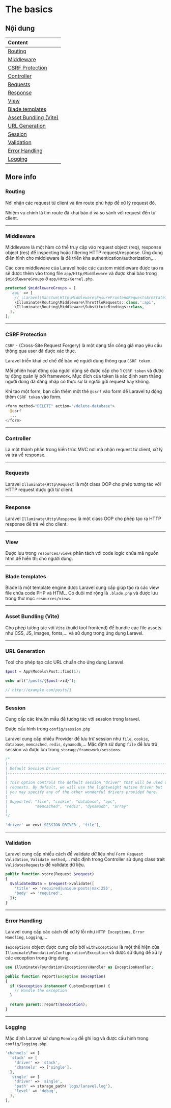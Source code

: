 # The basics

## Nội dung

| Content                                       |
| :-------------------------------------------- |
| [Routing](#routing)                           |
| [Middleware](#middleware)                     |
| [CSRF Protection](#csrf-protection)           |
| [Controller](#controller)                     |
| [Requests](#requests)                         |
| [Response](#response)                         |
| [View](#view)                                 |
| [Blade templates](#blade-templates)           |
| [Asset Bundling (Vite)](#asset-bundling-vite) |
| [URL Generation](#url-generation)             |
| [Session](#session)                           |
| [Validation](#validation)                     |
| [Error Handling](#error-handling)             |
| [Logging](#logging)                           |

## More info

### Routing

Nới nhận các request từ client và tìm route phù hợp để xử lý request đó.

Nhiệm vụ chính là tìm route đã khai báo ở và so sánh với request đến từ client.

---

### Middleware

Middleware là một hàm có thể truy cập vào request object (req), response object (res) để inspecting hoặc filtering HTTP request/response. Ứng dụng điển hình cho middleware là để triển kha authentication/authorization,...

Các core middleware của Laravel hoặc các custom middleware được tạo ra sẽ được thêm vào trong file `app/Http/Middleware` và được khai báo trong `$middlewareGroups` ở `app/Http/Kernel.php`.

```php
protected $middlewareGroups = [
  'api' => [
    // \Laravel\Sanctum\Http\Middleware\EnsureFrontendRequestsAreStateful::class,
    \Illuminate\Routing\Middleware\ThrottleRequests::class.':api',
    \Illuminate\Routing\Middleware\SubstituteBindings::class,
  ],
];
```

---

### CSRF Protection

`CSRF` - (Cross-Site Request Forgery) là một dạng tấn công giả mạo yêu cầu thông qua user đã được xác thực.

Laravel triển khai cơ chế để bảo vệ người dùng thông qua `CSRF token`.

Mỗi phiên hoạt động của người dùng sẽ được cấp cho 1 `CSRF token` và được tự động quản lý bởi framework. Mục đích của token là xác định xem thằng người dùng đã đăng nhập có thực sự là người gửi request hay không.

Khi tạo một form, bạn cần thêm một thẻ `@csrf` vào form để Laravel tự động thêm `CSRF token` vào form.

```php
<form method="DELETE" action="/delete-database">
  @csrf
  ...
</form>
```

---

### Controller

Là một thành phần trong kiến trúc MVC nơi mà nhận request từ client, xử lý và trả về response.

---

### Requests

Laravel `Illuminate\Http\Request` là một class OOP cho phép tương tác với HTTP request được gửi từ client.

---

### Response

Laravel `Illuminate\Http\Response` là một class OOP cho phép tạo ra HTTP response để trả về cho client.

---

### View

Được lưu trong `resources/views` phân tách với code logic chứa mã nguồn html để hiển thị cho người dùng.

---

### Blade templates

Blade là một template engine được Laravel cung cấp giúp tạo ra các view file chứa code PHP và HTML. Có đuôi mở rộng là `.blade.php` và được lưu trong thư mục `resources/views`.

---

### Asset Bundling (Vite)

Cho phép tương tác với `Vite` (build tool frontend) để bundle các file assets như CSS, JS, images, fonts,... và sử dụng trong ứng dụng Laravel.

---

### URL Generation

Tool cho phép tạo các URL chuẩn cho ứng dụng Laravel.

```php
$post = App\Models\Post::find(1);

echo url("/posts/{$post->id}");

// http://example.com/posts/1
```

---

### Session

Cung cấp các khuôn mẫu để tương tác với session trong laravel.

Được cấu hình trong `config/session.php`

Laravel cung cấp nhiều Provider để lưu trữ session như `file`, `cookie`, `database`, `memcached`, `redis`, `dynamodb`,... Mặc định sử dụng `file` để lưu trữ session và được lưu trong `storage/framework/sessions`.

```php
/*
|--------------------------------------------------------------------------
| Default Session Driver
|--------------------------------------------------------------------------
|
| This option controls the default session "driver" that will be used on
| requests. By default, we will use the lightweight native driver but
| you may specify any of the other wonderful drivers provided here.
|
| Supported: "file", "cookie", "database", "apc",
|            "memcached", "redis", "dynamodb", "array"
|
*/

'driver' => env('SESSION_DRIVER', 'file'),
```

---

### Validation

Laravel cung cấp nhiều cách để validate dữ liệu như `Form Request Validation`, `Validate method`,... mặc định trong Controller sử dụng class trait `ValidatesRequests` để validate dữ liệu.

```php
public function store(Request $request)
{
  $validatedData = $request->validate([
    'title' => 'required|unique:posts|max:255',
    'body' => 'required',
  ]);
}
```

---

### Error Handling

Laravel cung cấp các cách để xử lý lỗi như `HTTP Exceptions`, `Error Handling`, `Logging`,...

`$exceptions` object được cung cấp bới `withExceptions` là một thể hiện của `Illuminate\Foundation\Configuration\Exception` và được sử dụng để xử lý các exception trong ứng dụng.

```php
use Illuminate\Foundation\Exceptions\Handler as ExceptionHandler;

public function report(Exception $exception)
{
  if ($exception instanceof CustomException) {
    // Handle the exception
  }

  return parent::report($exception);
}
```

---

### Logging

Mặc định Laravel sử dụng `Monolog` để ghi log và được cấu hình trong `config/logging.php`.

```php
'channels' => [
  'stack' => [
    'driver' => 'stack',
    'channels' => ['single'],
  ],
  'single' => [
    'driver' => 'single',
    'path' => storage_path('logs/laravel.log'),
    'level' => 'debug',
  ],
],
```

